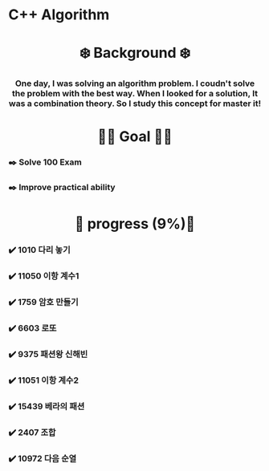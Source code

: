 # C++ Algorithm

<h1 align="middle"> ❄️ Background ❄️ </h1>
<h3 align="middle"> One day, I was solving an algorithm problem. I coudn't solve the problem with the best way. When I looked for a solution, It was a combination theory. So I study this concept for master it! </h3>

<h1 align="middle"> 🔆🔆 Goal 🔆🔆 </h1>
<h3> ✒️ Solve 100 Exam </h3>
<h3> ✒️ Improve practical ability </h3>

<h1 align="middle"> 💫 progress (9%)💫 </h1>
<h3> ✔️ 1010 다리 놓기 </h3>
<h3> ✔️ 11050 이항 계수1 </h3>
<h3> ✔️ 1759 암호 만들기 </h3>
<h3> ✔️ 6603 로또 </h3>
<h3> ✔️ 9375 패션왕 신해빈 </h3>
<h3> ✔️ 11051 이항 계수2 </h3>
<h3> ✔️ 15439 베라의 패션 </h3>
<h3> ✔️ 2407 조합 </h3>
<h3> ✔️ 10972 다음 순열 </h3>
